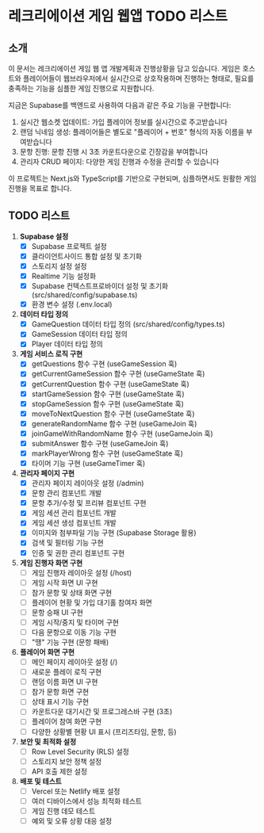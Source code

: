 # 레크리에이션 게임 웹앱 TODO 리스트

## 소개

이 문서는 레크리에이션 게임 웹 앱 개발계획과 진행상황을 담고 있습니다. 게임은 호스트와 플레이어들이 웹브라우저에서 실시간으로 상호작용하며 진행하는 형태로, 필요를 충족하는 기능을 심플한 게임 진행으로 지원합니다.

지금은 Supabase를 백엔드로 사용하여 다음과 같은 주요 기능을 구현합니다:
1. 실시간 웹소켓 업데이트: 가입 플레이어 정보를 실시간으로 주고받습니다
2. 랜덤 닉네임 생성: 플레이어들은 별도로 "플레이어 + 번호" 형식의 자동 이름을 부여받습니다
3. 문항 진행: 문항 진행 시 3초 카운트다운으로 긴장감을 부여합니다
4. 관리자 CRUD 페이지: 다양한 게임 진행과 수정을 관리할 수 있습니다

이 프로젝트는 Next.js와 TypeScript를 기반으로 구현되며, 심플하면서도 원활한 게임 진행을 목표로 합니다.

## TODO 리스트

1. **Supabase 설정**
   - [x] Supabase 프로젝트 설정
   - [x] 클라이언트사이드 통합 설정 및 초기화
   - [x] 스토리지 설정 설정
   - [x] Realtime 기능 설정화
   - [x] Supabase 컨텍스트프로바이더 설정 및 초기화 (src/shared/config/supabase.ts)
   - [x] 환경 변수 설정 (.env.local)

2. **데이터 타입 정의**
   - [x] GameQuestion 데이터 타입 정의 (src/shared/config/types.ts)
   - [x] GameSession 데이터 타입 정의
   - [x] Player 데이터 타입 정의

3. **게임 서비스 로직 구현**
   - [x] getQuestions 함수 구현 (useGameSession 훅)
   - [x] getCurrentGameSession 함수 구현 (useGameState 훅)
   - [x] getCurrentQuestion 함수 구현 (useGameState 훅)
   - [x] startGameSession 함수 구현 (useGameState 훅)
   - [x] stopGameSession 함수 구현 (useGameState 훅)
   - [x] moveToNextQuestion 함수 구현 (useGameState 훅)
   - [x] generateRandomName 함수 구현 (useGameJoin 훅)
   - [x] joinGameWithRandomName 함수 구현 (useGameJoin 훅)
   - [x] submitAnswer 함수 구현 (useGameJoin 훅)
   - [x] markPlayerWrong 함수 구현 (useGameState 훅)
   - [x] 타이머 기능 구현 (useGameTimer 훅)

4. **관리자 페이지 구현**
   - [x] 관리자 페이지 레이아웃 설정 (/admin)
   - [x] 문항 관리 컴포넌트 개발
   - [x] 문항 추가/수정 및 프리뷰 컴포넌트 구현
   - [x] 게임 세션 관리 컴포넌트 개발
   - [x] 게임 세션 생성 컴포넌트 개발
   - [x] 이미지와 첨부파일 기능 구현 (Supabase Storage 활용)
   - [x] 검색 및 필터링 기능 구현
   - [x] 인증 및 권한 관리 컴포넌트 구현

5. **게임 진행자 화면 구현**
   - [ ] 게임 진행자 레이아웃 설정 (/host)
   - [ ] 게임 시작 화면 UI 구현
   - [ ] 참가 문항 및 상태 화면 구현
   - [ ] 플레이어 현황 및 가입 대기홀 참여자 화면
   - [ ] 문항 승패 UI 구현
   - [ ] 게임 시작/중지 및 타이머 구현
   - [ ] 다음 문항으로 이동 기능 구현
   - [ ] "땡" 기능 구현 (문항 패배)

6. **플레이어 화면 구현**
   - [ ] 메인 페이지 레이아웃 설정 (/)
   - [ ] 새로운 플레이 로직 구현
   - [ ] 랜덤 이름 화면 UI 구현
   - [ ] 참가 문항 화면 구현
   - [ ] 상태 표시 기능 구현
   - [ ] 카운트다운 대기시간 및 프로그레스바 구현 (3초)
   - [ ] 플레이어 참여 화면 구현
   - [ ] 다양한 상황별 현황 UI 표시 (프리즈타임, 문항, 등)

7. **보안 및 최적화 설정**
   - [ ] Row Level Security (RLS) 설정
   - [ ] 스토리지 보안 정책 설정
   - [ ] API 호출 제한 설정

8. **배포 및 테스트**
   - [ ] Vercel 또는 Netlify 배포 설정
   - [ ] 여러 디바이스에서 성능 최적화 테스트
   - [ ] 게임 진행 데모 테스트
   - [ ] 예외 및 오류 상황 대응 설정
